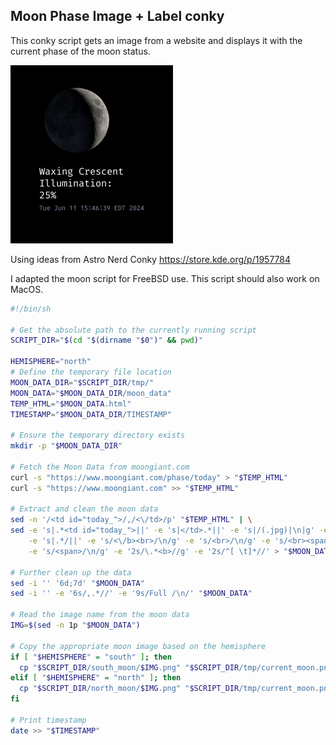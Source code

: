 ## Moon Phase Image + Label conky
This conky script gets an image from a website and displays it with the current phase of the moon status.

![](moon_screen.png)

Using ideas from Astro Nerd Conky
https://store.kde.org/p/1957784

I adapted the moon script for FreeBSD use. This script should also work on MacOS. 

```sh
#!/bin/sh

# Get the absolute path to the currently running script
SCRIPT_DIR="$(cd "$(dirname "$0")" && pwd)"

HEMISPHERE="north"
# Define the temporary file location
MOON_DATA_DIR="$SCRIPT_DIR/tmp/"
MOON_DATA="$MOON_DATA_DIR/moon_data"
TEMP_HTML="$MOON_DATA.html"
TIMESTAMP="$MOON_DATA_DIR/TIMESTAMP"

# Ensure the temporary directory exists
mkdir -p "$MOON_DATA_DIR"

# Fetch the Moon Data from moongiant.com
curl -s "https://www.moongiant.com/phase/today" > "$TEMP_HTML"
curl -s "https://www.moongiant.com" >> "$TEMP_HTML"

# Extract and clean the moon data
sed -n '/<td id="today_">/,/<\/td>/p' "$TEMP_HTML" | \
sed -e 's|.*<td id="today_">||' -e 's|</td>.*||' -e 's|/(.jpg)|\n|g' -e 's/\..*//' \
    -e 's|.*/||' -e 's/<\/b><br>/\n/g' -e 's/<br>/\n/g' -e 's/<br><span>/\n/g' \
    -e 's/<span>/\n/g' -e '2s/\.*<b>//g' -e '2s/^[ \t]*//' > "$MOON_DATA"

# Further clean up the data
sed -i '' '6d;7d' "$MOON_DATA"
sed -i '' -e '6s/,.*//' -e '9s/Full /\n/' "$MOON_DATA"

# Read the image name from the moon data
IMG=$(sed -n 1p "$MOON_DATA") 

# Copy the appropriate moon image based on the hemisphere
if [ "$HEMISPHERE" = "south" ]; then
  cp "$SCRIPT_DIR/south_moon/$IMG.png" "$SCRIPT_DIR/tmp/current_moon.png"
elif [ "$HEMISPHERE" = "north" ]; then
  cp "$SCRIPT_DIR/north_moon/$IMG.png" "$SCRIPT_DIR/tmp/current_moon.png"
fi

# Print timestamp
date >> "$TIMESTAMP"

```